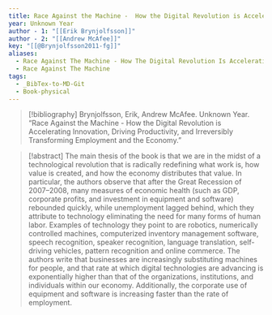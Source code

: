 ```yaml
---
title: Race Against the Machine -  How the Digital Revolution is Accelerating Innovation, Driving Productivity, and Irreversibly Transforming Employment and the Economy
year: Unknown Year
author - 1: "[[Erik Brynjolfsson]]"
author - 2: "[[Andrew McAfee]]"
key: "[[@Brynjolfsson2011-fg]]"
aliases:
  - Race Against The Machine - How The Digital Revolution Is Accelerating Innovation, Driving Productivity, And Irreversibly Transforming Employment And The Economy
  - Race Against The Machine
tags:
  - _BibTex-to-MD-Git
  - Book-physical
---
```


> [!bibliography]
> Brynjolfsson, Erik, Andrew McAfee. Unknown Year. “Race Against the Machine -  How the Digital Revolution is Accelerating Innovation, Driving Productivity, and Irreversibly Transforming Employment and the Economy.” 

> [!abstract]
> The main thesis of the book is that we are in the midst of a technological revolution that is radically redefining what work is, how value is created, and how the economy distributes that value. In particular, the authors observe that after the Great Recession of 2007–2008, many measures of economic health (such as GDP, corporate profits, and investment in equipment and software) rebounded quickly, while unemployment lagged behind, which they attribute to technology eliminating the need for many forms of human labor. Examples of technology they point to are robotics, numerically controlled machines, computerized inventory management software, speech recognition, speaker recognition, language translation, self-driving vehicles, pattern recognition and online commerce. The authors write that businesses are increasingly substituting machines for people, and that rate at which digital technologies are advancing is exponentially higher than that of the organizations, institutions, and individuals within our economy. Additionally, the corporate use of equipment and software is increasing faster than the rate of employment.